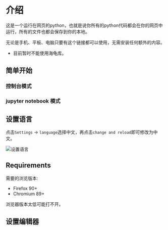 # 介绍

这是一个运行在网页的python，也就是说你所有的python代码都会在你的网页中运行，所有的文件也都会保存到你的本地。

无论是手机、平板、电脑只要有这个链接都可以使用，无需安装任何额外的内容。

- 目前暂时不能使用海龟库。

## 简单开始

### 控制台模式

### jupyter notebook 模式



## 设置语言

点击`Settings` -> `language`选择中文，再点击`change and reload`即可修改为中文。

![设置语言](./content/imags_readmefile/set_CN.gif)

## Requirements

需要的浏览版本:

- Firefox 90+
- Chromium 89+

浏览器版本太低可能打不开。

## 设置编辑器


